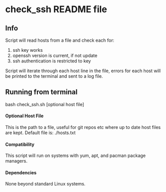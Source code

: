 # check_ssh README file

## Info
Script will read hosts from a file and check each for:
1) ssh key works
2) openssh version is current, if not update
3) ssh authentication is restricted to key

Script will iterate through each host line in the file, errors for each host will be printed to the terminal and sent to a log file.

## Running from terminal
bash check_ssh.sh [optional host file]

#### Optional Host File
This is the path to a file, useful for git repos etc where up to date host files are kept.
Default file is: ./hosts.txt

#### Compatibility
This script will run on systems with yum, apt, and pacman package managers.

#### Dependencies
None beyond standard Linux systems.
